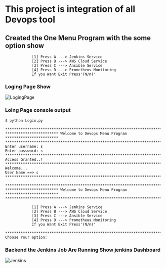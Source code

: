# This project is integration of all Devops tool
## Created the One Menu Program with the some option show
```
            [1] Press A ---> Jenkins Service
            [2] Press B ---> AWS Cloud Service
            [3] Press C ---> Ansible Service
            [4] Press D ---> Prometheus Monitoring
            If you Want Exit Press'(N/n)'
```
### Loging Page Show 
![LogingPage](https://user-images.githubusercontent.com/78929192/201937179-bc72dc5d-b43b-4b56-a715-c0b491af51c0.PNG)
### Loing Page console output
```
$ python Login.py

********************************************************************************
************************ Welcome to Devops Menu Program ************************
********************************************************************************
Enter username: s
Enter password: s
********************************************************************************
Access Granted..!
********************************************************************************
Welcome...
User Name ==> s
********************************************************************************

********************************************************************************
************************ Welcome to Devops Menu Program ************************
********************************************************************************

            [1] Press A ---> Jenkins Service
            [2] Press B ---> AWS Cloud Service
            [3] Press C ---> Ansible Service
            [4] Press D ---> Prometheus Monitoring
            If you Want Exit Press'(N/n)'

********************************************************************************
Choose Your option:

```
### Backend the Jenkins Job Are Running Show jenkins Dashboard
![Jenkins](https://user-images.githubusercontent.com/78929192/201938622-2541045f-d4fa-46f1-bbb1-aca6c3a16cfb.PNG)


